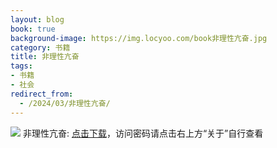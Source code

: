 ```yaml
---
layout: blog
book: true
background-image: https://img.locyoo.com/book非理性亢奋.jpg
category: 书籍
title: 非理性亢奋
tags:
- 书籍
- 社会
redirect_from:
  - /2024/03/非理性亢奋/
---
```

![](https://img.locyoo.com/book非理性亢奋.jpg)
非理性亢奋: <a name = "ref1" href="https://url18.ctfile.com/f/50983618-1449297775-49306c?p=3619">点击下载</a>，访问密码请点击右上方“关于”自行查看